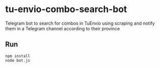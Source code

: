 # tu-envio-combo-search-bot

Telegram bot to search for combos in TuEnvio using scraping and notify them in a Telegram channel according to their province

## Run

```
npm install
node bot.js 
```
